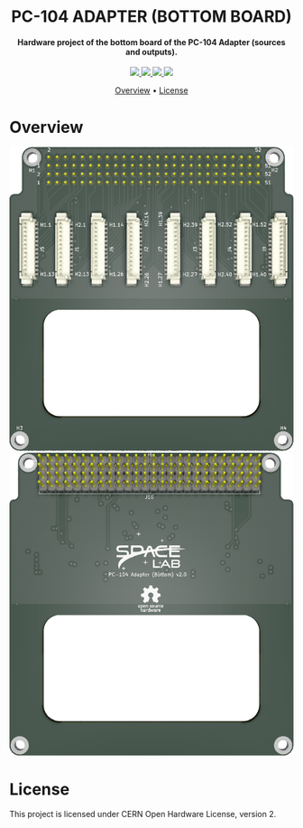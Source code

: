 <h1 align="center">
    PC-104 ADAPTER (BOTTOM BOARD)
    <br>
</h1>

<h4 align="center">Hardware project of the bottom board of the PC-104 Adapter (sources and outputs).</h4>

<p align="center">
    <a href="">
        <img src="https://img.shields.io/badge/status-development-green?style=for-the-badge">
    </a>
    <a href="">
        <img src="https://img.shields.io/badge/version-2.0-blue?style=for-the-badge">
    </a>
    <a href="">
        <img src="https://img.shields.io/badge/CAD%20tool-kicad%20v5.1.8--5-9cf?style=for-the-badge">
    </a>
    <a href="">
        <img src="https://img.shields.io/badge/LICENSE-CERN%20OHL%202-red?style=for-the-badge">
    </a>
</p>

<p align="center">
    <a href="#overview">Overview</a> •
    <a href="#license">License</a>
</p>

# Overview

<p align="center">
    <img src="https://github.com/spacelab-ufsc/pc104-adapter/blob/master/doc/figures/pc104-adapter-bottom-top.png">
    <img src="https://github.com/spacelab-ufsc/pc104-adapter/blob/master/doc/figures/pc104-adapter-bottom-bottom.png">
</p>

# License

This project is licensed under CERN Open Hardware License, version 2.
